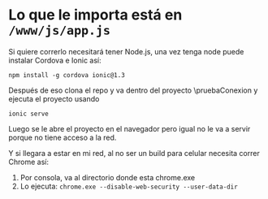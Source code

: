 # Lo que le importa está en `/www/js/app.js`

Si quiere correrlo necesitará tener Node.js, una vez tenga node puede instalar Cordova e Ionic así:

`npm install -g cordova ionic@1.3`

Después de eso clona el repo y va dentro del proyecto \pruebaConexion y ejecuta el proyecto usando

`ionic serve`

Luego se le abre el proyecto en el navegador pero igual no le va a servir porque no tiene acceso a la red.

Y si llegara a estar en mi red, al no ser un build para celular necesita correr Chrome así:
1. Por consola, va al directorio donde esta chrome.exe
2. Lo ejecuta: `chrome.exe --disable-web-security --user-data-dir`

